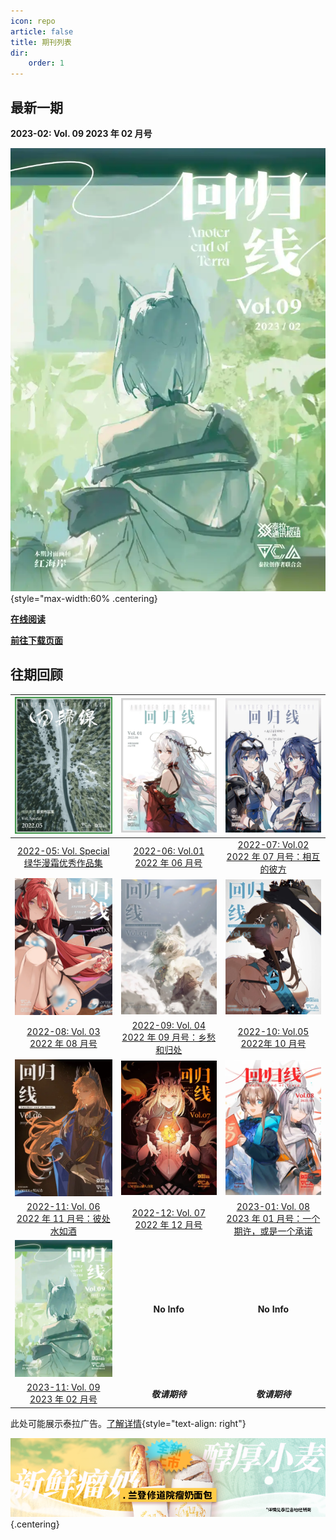```yaml
---
icon: repo
article: false
title: 期刊列表
dir:
    order: 1
---
```


<!-- more -->

## 最新一期

**2023-02: Vol. 09 2023 年 02 月号**

![](./2023-02/res/cover.webp){style="max-width:60% .centering}

[**在线阅读**](./2023-02/README.md)

[**前往下载页面**](/download.md)

## 往期回顾

|![](./2022-05/res/cover.webp)|![](./2022-06//res/cover.webp)|![](./2022-07/res/cover.webp)|
|:-:|:-:|:-:|
|[2022-05: Vol. Special <br>绿华漫霜优秀作品集](2022-05/)|[2022-06: Vol.01 <br>2022 年 06 月号](2022-06/)|[2022-07: Vol.02 <br>2022 年 07 月号：相互的彼方](2022-07/)|
|![](./2022-08/res/cover.webp)|![](./2022-09/res/cover.webp)|![](./2022-10/res/cover.webp)|
|[2022-08: Vol. 03 <br>2022 年 08 月号](2022-08/)|[2022-09: Vol. 04 <br>2022 年 09 月号：乡愁和归处](2022-09/)|[2022-10: Vol.05 <br>2022年 10 月号](2022-10/)|
|![](./2022-11/res/cover.webp)| ![](./2022-12/res/cover.webp)| ![](./2023-01/res/cover.webp)|
|[2022-11: Vol. 06 <br>2022 年 11 月号：彼处水如酒](2022-11/)|[2022-12: Vol. 07 <br>2022 年 12 月号](2022-12/) | [2023-01: Vol. 08 <br>2023 年 01 月号：一个期许，或是一个承诺](2023-01/)|
|![](./2023-02/res/cover.webp)| **No Info** | **No Info** |
|[2023-11: Vol. 09 <br>2023 年 02 月号](2023-02/)| ***敬请期待*** | ***敬请期待*** |

此处可能展示泰拉广告。<a href="/about-fake-ads">了解详情</a>{style="text-align: right"}

[![](./2023-01/res/ads/ld2.webp) ](https://www.bilibili.com/video/BV1GJ411x7h7/){.centering}